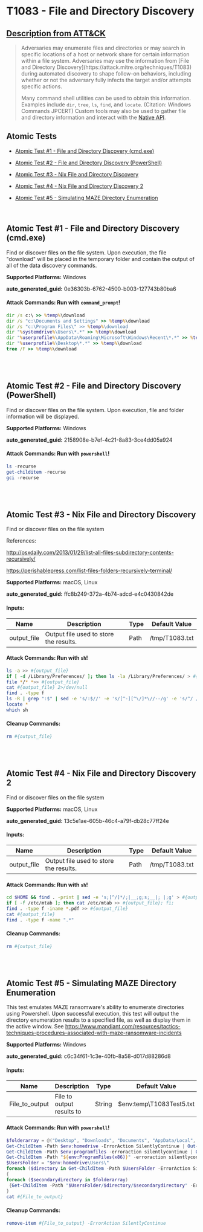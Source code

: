 # T1083 - File and Directory Discovery
## [Description from ATT&CK](https://attack.mitre.org/techniques/T1083)
<blockquote>Adversaries may enumerate files and directories or may search in specific locations of a host or network share for certain information within a file system. Adversaries may use the information from [File and Directory Discovery](https://attack.mitre.org/techniques/T1083) during automated discovery to shape follow-on behaviors, including whether or not the adversary fully infects the target and/or attempts specific actions.

Many command shell utilities can be used to obtain this information. Examples include <code>dir</code>, <code>tree</code>, <code>ls</code>, <code>find</code>, and <code>locate</code>. (Citation: Windows Commands JPCERT) Custom tools may also be used to gather file and directory information and interact with the [Native API](https://attack.mitre.org/techniques/T1106).</blockquote>

## Atomic Tests

- [Atomic Test #1 - File and Directory Discovery (cmd.exe)](#atomic-test-1---file-and-directory-discovery-cmdexe)

- [Atomic Test #2 - File and Directory Discovery (PowerShell)](#atomic-test-2---file-and-directory-discovery-powershell)

- [Atomic Test #3 - Nix File and Directory Discovery](#atomic-test-3---nix-file-and-directory-discovery)

- [Atomic Test #4 - Nix File and Directory Discovery 2](#atomic-test-4---nix-file-and-directory-discovery-2)

- [Atomic Test #5 - Simulating MAZE Directory Enumeration](#atomic-test-5---simulating-maze-directory-enumeration)


<br/>

## Atomic Test #1 - File and Directory Discovery (cmd.exe)
Find or discover files on the file system.  Upon execution, the file "download" will be placed in the temporary folder and contain the output of
all of the data discovery commands.

**Supported Platforms:** Windows


**auto_generated_guid:** 0e36303b-6762-4500-b003-127743b80ba6






#### Attack Commands: Run with `command_prompt`! 


```cmd
dir /s c:\ >> %temp%\download
dir /s "c:\Documents and Settings" >> %temp%\download
dir /s "c:\Program Files\" >> %temp%\download
dir "%systemdrive%\Users\*.*" >> %temp%\download
dir "%userprofile%\AppData\Roaming\Microsoft\Windows\Recent\*.*" >> %temp%\download
dir "%userprofile%\Desktop\*.*" >> %temp%\download
tree /F >> %temp%\download
```






<br/>
<br/>

## Atomic Test #2 - File and Directory Discovery (PowerShell)
Find or discover files on the file system. Upon execution, file and folder information will be displayed.

**Supported Platforms:** Windows


**auto_generated_guid:** 2158908e-b7ef-4c21-8a83-3ce4dd05a924






#### Attack Commands: Run with `powershell`! 


```powershell
ls -recurse
get-childitem -recurse
gci -recurse
```






<br/>
<br/>

## Atomic Test #3 - Nix File and Directory Discovery
Find or discover files on the file system

References:

http://osxdaily.com/2013/01/29/list-all-files-subdirectory-contents-recursively/

https://perishablepress.com/list-files-folders-recursively-terminal/

**Supported Platforms:** macOS, Linux


**auto_generated_guid:** ffc8b249-372a-4b74-adcd-e4c0430842de





#### Inputs:
| Name | Description | Type | Default Value |
|------|-------------|------|---------------|
| output_file | Output file used to store the results. | Path | /tmp/T1083.txt|


#### Attack Commands: Run with `sh`! 


```sh
ls -a >> #{output_file}
if [ -d /Library/Preferences/ ]; then ls -la /Library/Preferences/ > #{output_file}; fi;
file */* *>> #{output_file}
cat #{output_file} 2>/dev/null
find . -type f
ls -R | grep ":$" | sed -e 's/:$//' -e 's/[^-][^\/]*\//--/g' -e 's/^/ /' -e 's/-/|/'
locate *
which sh
```

#### Cleanup Commands:
```sh
rm #{output_file}
```





<br/>
<br/>

## Atomic Test #4 - Nix File and Directory Discovery 2
Find or discover files on the file system

**Supported Platforms:** macOS, Linux


**auto_generated_guid:** 13c5e1ae-605b-46c4-a79f-db28c77ff24e





#### Inputs:
| Name | Description | Type | Default Value |
|------|-------------|------|---------------|
| output_file | Output file used to store the results. | Path | /tmp/T1083.txt|


#### Attack Commands: Run with `sh`! 


```sh
cd $HOME && find . -print | sed -e 's;[^/]*/;|__;g;s;__|; |;g' > #{output_file}
if [ -f /etc/mtab ]; then cat /etc/mtab >> #{output_file}; fi;
find . -type f -iname *.pdf >> #{output_file}
cat #{output_file}
find . -type f -name ".*"
```

#### Cleanup Commands:
```sh
rm #{output_file}
```





<br/>
<br/>

## Atomic Test #5 - Simulating MAZE Directory Enumeration
This test emulates MAZE ransomware's ability to enumerate directories using Powershell. 
Upon successful execution, this test will output the directory enumeration results to a specified file, as well as display them in the active window. 
See https://www.mandiant.com/resources/tactics-techniques-procedures-associated-with-maze-ransomware-incidents

**Supported Platforms:** Windows


**auto_generated_guid:** c6c34f61-1c3e-40fb-8a58-d017d88286d8





#### Inputs:
| Name | Description | Type | Default Value |
|------|-------------|------|---------------|
| File_to_output | File to output results to | String | $env:temp&#92;T1083Test5.txt|


#### Attack Commands: Run with `powershell`! 


```powershell
$folderarray = @("Desktop", "Downloads", "Documents", "AppData/Local", "AppData/Roaming")
Get-ChildItem -Path $env:homedrive -ErrorAction SilentlyContinue | Out-File -append #{File_to_output}
Get-ChildItem -Path $env:programfiles -erroraction silentlycontinue | Out-File -append #{File_to_output}
Get-ChildItem -Path "${env:ProgramFiles(x86)}" -erroraction silentlycontinue | Out-File -append #{File_to_output}
$UsersFolder = "$env:homedrive\Users\"
foreach ($directory in Get-ChildItem -Path $UsersFolder -ErrorAction SilentlyContinue) 
{
foreach ($secondarydirectory in $folderarray)
 {Get-ChildItem -Path "$UsersFolder/$directory/$secondarydirectory" -ErrorAction SilentlyContinue | Out-File -append #{File_to_output}}
}
cat #{File_to_output}
```

#### Cleanup Commands:
```powershell
remove-item #{File_to_output} -ErrorAction SilentlyContinue
```





<br/>
